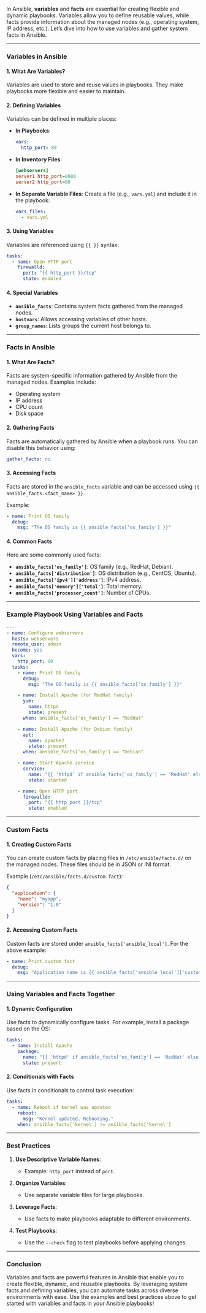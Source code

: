 In Ansible, **variables** and **facts** are essential for creating flexible and dynamic playbooks. 
Variables allow you to define reusable values, while facts provide information about the managed nodes (e.g., operating system, IP address, etc.).
Let’s dive into how to use variables and gather system facts in Ansible.

---

### **Variables in Ansible**

#### 1. **What Are Variables?**
Variables are used to store and reuse values in playbooks. They make playbooks more flexible and easier to maintain.

#### 2. **Defining Variables**
Variables can be defined in multiple places:
- **In Playbooks**:
  ```yaml
  vars:
    http_port: 80
  ```
- **In Inventory Files**:
  ```ini
  [webservers]
  server1 http_port=8080
  server2 http_port=80
  ```
- **In Separate Variable Files**:
  Create a file (e.g., `vars.yml`) and include it in the playbook:
  ```yaml
  vars_files:
    - vars.yml
  ```

#### 3. **Using Variables**
Variables are referenced using `{{ }}` syntax:
```yaml
tasks:
  - name: Open HTTP port
    firewalld:
      port: "{{ http_port }}/tcp"
      state: enabled
```

#### 4. **Special Variables**
- **`ansible_facts`**: Contains system facts gathered from the managed nodes.
- **`hostvars`**: Allows accessing variables of other hosts.
- **`group_names`**: Lists groups the current host belongs to.

---

### **Facts in Ansible**

#### 1. **What Are Facts?**
Facts are system-specific information gathered by Ansible from the managed nodes. Examples include:
- Operating system
- IP address
- CPU count
- Disk space

#### 2. **Gathering Facts**
Facts are automatically gathered by Ansible when a playbook runs. You can disable this behavior using:
```yaml
gather_facts: no
```

#### 3. **Accessing Facts**
Facts are stored in the `ansible_facts` variable and can be accessed using `{{ ansible_facts.<fact_name> }}`.

Example:
```yaml
- name: Print OS family
  debug:
    msg: "The OS family is {{ ansible_facts['os_family'] }}"
```

#### 4. **Common Facts**
Here are some commonly used facts:
- **`ansible_facts['os_family']`**: OS family (e.g., RedHat, Debian).
- **`ansible_facts['distribution']`**: OS distribution (e.g., CentOS, Ubuntu).
- **`ansible_facts['ipv4']['address']`**: IPv4 address.
- **`ansible_facts['memory']['total']`**: Total memory.
- **`ansible_facts['processor_count']`**: Number of CPUs.

---

### **Example Playbook Using Variables and Facts**

```yaml
---
- name: Configure webservers
  hosts: webservers
  remote_user: admin
  become: yes
  vars:
    http_port: 80
  tasks:
    - name: Print OS family
      debug:
        msg: "The OS family is {{ ansible_facts['os_family'] }}"

    - name: Install Apache (for RedHat family)
      yum:
        name: httpd
        state: present
      when: ansible_facts['os_family'] == "RedHat"

    - name: Install Apache (for Debian family)
      apt:
        name: apache2
        state: present
      when: ansible_facts['os_family'] == "Debian"

    - name: Start Apache service
      service:
        name: "{{ 'httpd' if ansible_facts['os_family'] == 'RedHat' else 'apache2' }}"
        state: started

    - name: Open HTTP port
      firewalld:
        port: "{{ http_port }}/tcp"
        state: enabled
```

---

### **Custom Facts**

#### 1. **Creating Custom Facts**
You can create custom facts by placing files in `/etc/ansible/facts.d/` on the managed nodes. These files should be in JSON or INI format.

Example (`/etc/ansible/facts.d/custom.fact`):
```json
{
  "application": {
    "name": "myapp",
    "version": "1.0"
  }
}
```

#### 2. **Accessing Custom Facts**
Custom facts are stored under `ansible_facts['ansible_local']`. For the above example:
```yaml
- name: Print custom fact
  debug:
    msg: "Application name is {{ ansible_facts['ansible_local']['custom']['application']['name'] }}"
```

---

### **Using Variables and Facts Together**

#### 1. **Dynamic Configuration**
Use facts to dynamically configure tasks. For example, install a package based on the OS:
```yaml
tasks:
  - name: Install Apache
    package:
      name: "{{ 'httpd' if ansible_facts['os_family'] == 'RedHat' else 'apache2' }}"
      state: present
```

#### 2. **Conditionals with Facts**
Use facts in conditionals to control task execution:
```yaml
tasks:
  - name: Reboot if kernel was updated
    reboot:
      msg: "Kernel updated. Rebooting."
    when: ansible_facts['kernel'] != ansible_facts['kernel']
```

---

### **Best Practices**

1. **Use Descriptive Variable Names**:
   - Example: `http_port` instead of `port`.

2. **Organize Variables**:
   - Use separate variable files for large playbooks.

3. **Leverage Facts**:
   - Use facts to make playbooks adaptable to different environments.

4. **Test Playbooks**:
   - Use the `--check` flag to test playbooks before applying changes.

---

### **Conclusion**
Variables and facts are powerful features in Ansible that enable you to create flexible, dynamic, and reusable playbooks. 
By leveraging system facts and defining variables, you can automate tasks across diverse environments with ease.
Use the examples and best practices above to get started with variables and facts in your Ansible playbooks!
